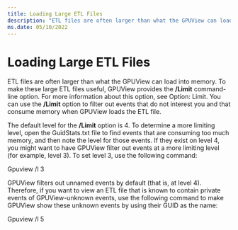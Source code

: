 ```yaml
---
title: Loading Large ETL Files
description: "ETL files are often larger than what the GPUView can load into memory."
ms.date: 05/10/2022
---
```


# Loading Large ETL Files  

ETL files are often larger than what the GPUView can load into memory. To make these large ETL files useful, GPUView provides the **/Limit** command-line option. For more information about this option, see Option: Limit. You can use the **/Limit** option to filter out events that do not interest you and that consume memory when GPUView loads the ETL file.   

The default level for the **/Limit** option is 4. To determine a more limiting level, open the GuidStats.txt file to find events that are consuming too much memory, and then note the level for those events. If they exist on level 4, you might want to have GPUView filter out events at a more limiting level (for example, level 3). To set level 3, use the following command:   

Gpuview /l 3   

GPUView filters out unnamed events by default (that is, at level 4). Therefore, if you want to view an ETL file that is known to contain private events of GPUView-unknown events, use the following command to make GPUView show these unknown events by using their GUID as the name:  

Gpuview /l 5 
